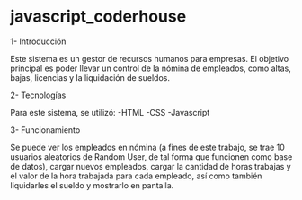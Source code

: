 # javascript_coderhouse

1- Introducción

Este sistema es un gestor de recursos humanos para empresas. El objetivo principal es poder llevar 
un control de la nómina de empleados, como altas, bajas, licencias y la liquidación de sueldos.

2- Tecnologías

Para este sistema, se utilizó:
-HTML
-CSS
-Javascript

3- Funcionamiento

Se puede ver los empleados en nómina (a fines de este trabajo, se trae 10 usuarios aleatorios de Random User, de tal forma que funcionen como base de datos), cargar nuevos empleados, cargar la cantidad de horas trabajas y el valor de la hora trabajada para cada empleado, así como también liquidarles el sueldo y mostrarlo en pantalla.
